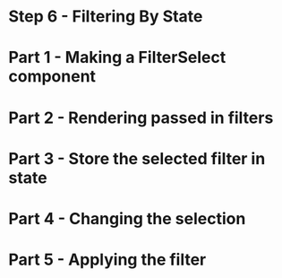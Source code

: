 # Step 6 - Filtering By State

# Part 1 - Making a FilterSelect component

# Part 2 - Rendering passed in filters

# Part 3 - Store the selected filter in state

# Part 4 - Changing the selection

# Part 5 - Applying the filter
